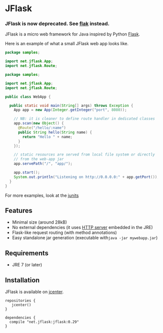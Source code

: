 JFlask
======

### JFlask is now deprecated. See [flak](https://github.com/pcdv/flak) instead.

JFlask is a micro web framework for Java inspired by Python
[Flask](http://flask.pocoo.org/).


Here is an example of what a small JFlask web app looks like.
```java
package samples;

import net.jflask.App;
import net.jflask.Route;

package samples;

import net.jflask.App;
import net.jflask.Route;

public class WebApp {

  public static void main(String[] args) throws Exception {
    App app = new App(Integer.getInteger("port", 8080));

    // NB: it is cleaner to define route handler in dedicated classes
    app.scan(new Object() {
      @Route("/hello/:name")
      public String hello(String name) {
        return "Hello " + name;
      }
    });

    // static resources are served from local file system or directly
    // from the web-app jar
    app.servePath("/", "app/");

    app.start();
    System.out.println("Listening on http://0.0.0.0:" + app.getPort());
  }
}
```

For more examples, look at the [junits](https://github.com/pcdv/jflask/tree/master/jflask/src/test/java/net/jflask/test)

Features
--------
 - Minimal size (around 28kB)
 - No external dependencies (it uses [HTTP server](http://docs.oracle.com/javase/7/docs/jre/api/net/httpserver/spec/com/sun/net/httpserver/package-summary.html) embedded in the JRE)
 - Flask-like request routing (with method annotations)
 - Easy standalone jar generation (executable with`java -jar mywebapp.jar`)

Requirements
------------
 - JRE 7 (or later)

Installation
------------
JFlask is available on [jcenter](https://bintray.com/paulcdv/maven/jflask#).
```
repositories {  
   jcenter()  
}

dependencies {
  compile "net.jflask:jflask:0.29"
}
```

